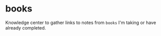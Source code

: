 # books
Knowledge center to gather links to notes from `books` I'm taking or have already completed.
